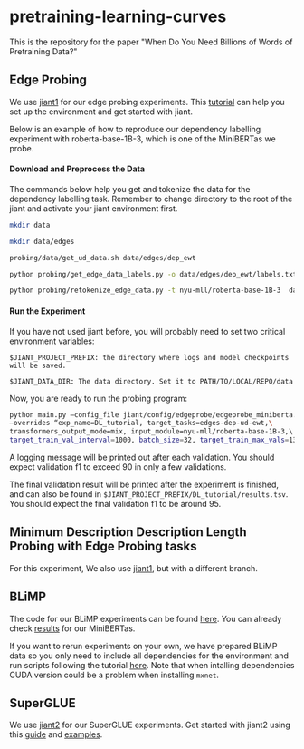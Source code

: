 # pretraining-learning-curves
This is the repository for the paper "When Do You Need Billions of Words of Pretraining Data?"

## Edge Probing
We use [jiant1](https://github.com/nyu-mll/jiant-v1-legacy) for our edge probing experiments. This [tutorial](https://github.com/nyu-mll/jiant-v1-legacy/blob/master/tutorials/setup_tutorial.md) can help you set up the environment and get started with jiant.

Below is an example of how to reproduce our dependency labelling experiment with roberta-base-1B-3, which is one of the MiniBERTas we probe.

#### Download and Preprocess the Data
The commands below help you get and tokenize the data for the dependency labelling task. Remember to change directory to the root of the jiant and activate your jiant environment first.
```bash
mkdir data

mkdir data/edges

probing/data/get_ud_data.sh data/edges/dep_ewt

python probing/get_edge_data_labels.py -o data/edges/dep_ewt/labels.txt -i data/edges/dep_ewt/*.json

python probing/retokenize_edge_data.py -t nyu-mll/roberta-base-1B-3  data/edges/dep_ewt/*.json
```

#### Run the Experiment
If you have not used jiant before, you will probably need to set two critical environment variables: 

```
$JIANT_PROJECT_PREFIX: the directory where logs and model checkpoints will be saved.

$JIANT_DATA_DIR: The data directory. Set it to PATH/TO/LOCAL/REPO/data
```

Now, you are ready to run the probing program:

```bash
python main.py –config_file jiant/config/edgeprobe/edgeprobe_miniberta.conf\ 
–overrides “exp_name=DL_tutorial, target_tasks=edges-dep-ud-ewt,\
transformers_output_mode=mix, input_module=nyu-mll/roberta-base-1B-3,\ 
target_train_val_interval=1000, batch_size=32, target_train_max_vals=130, lr=0.0005”
```

A logging message will be printed out after each validation. You should expect validation f1 to exceed 90 in only a few validations.

The final validation result will be printed after the experiment is finished, and can also be found in `$JIANT_PROJECT_PREFIX/DL_tutorial/results.tsv`. 
You should expect the final validation f1 to be around 95.

## Minimum Description Description Length Probing with Edge Probing tasks
For this experiment, We also use [jiant1](https://github.com/nyu-mll/jiant-v1-legacy), but with a different branch.

## BLiMP
The code for our BLiMP experiments can be found [here](https://github.com/nyu-mll/mlm-scoring/tree/minibertas). You can already check [results](https://github.com/nyu-mll/mlm-scoring/tree/minibertas/examples/lingacc-blimp/results/nyu-mll) for our MiniBERTas.

If you want to rerun experiments on your own, we have prepared BLiMP data so you only need to include all dependencies for the environment and run scripts following the tutorial [here](https://github.com/nyu-mll/mlm-scoring/tree/minibertas/examples/lingacc-blimp). Note that when intalling dependencies CUDA version could be a problem when installing `mxnet`.

## SuperGLUE
We use [jiant2](https://github.com/nyu-mll/jiant) for our SuperGLUE experiments. Get started with jiant2 using this [guide](https://github.com/nyu-mll/jiant/tree/master/guides) and [examples](https://github.com/nyu-mll/jiant/tree/master/examples).
